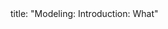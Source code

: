 <frontmatter>
title: "Modeling: Introduction: What"
</frontmatter>

<include src="navbar.md" boilerplate />

<include src="unit-inPage-asFlat.md" boilerplate />